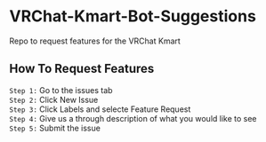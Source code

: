 # VRChat-Kmart-Bot-Suggestions
Repo to request features for the VRChat Kmart


## How To Request Features

`Step 1:` Go to the issues tab <br>
`Step 2:` Click New Issue <br>
`Step 3:` Click Labels and selecte Feature Request <br>
`Step 4:` Give us a through description of what you would like to see <br>
`Step 5:` Submit the issue <br>
